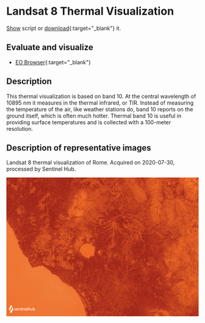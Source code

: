 # Landsat 8 Thermal Visualization
<a href="#" id='togglescript'>Show</a> script or [download](script.js){:target="_blank"} it.
<div id='script_view' style="display:none">
{% highlight javascript %}
      {% include_relative script.js %}
{% endhighlight %}
</div>

## Evaluate and visualize

- [EO Browser](https://sentinelshare.page.link/wRnZ){:target="_blank"}   

## Description

This thermal visualization is based on band 10. At the central wavelength of 10895 nm it measures in the thermal infrared, or TIR. Instead of measuring the temperature of the air, like weather stations do, band 10 reports on the ground itself, which is often much hotter. Thermal band 10 is useful in providing surface temperatures and is collected with a 100-meter resolution.

## Description of representative images

Landsat 8 thermal visualization of Rome. Acquired on 2020-07-30, processed by Sentinel Hub. 

![L8 NDVI](fig/fig1.png)


 